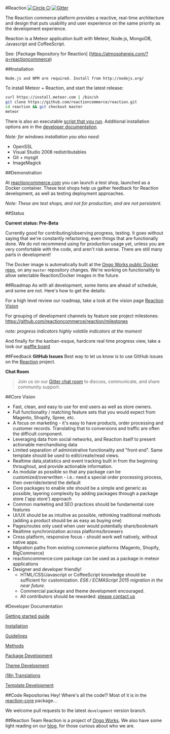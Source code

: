 #Reaction
[![Circle CI](https://circleci.com/gh/reactioncommerce/reaction-core.svg?style=svg)](https://circleci.com/gh/reactioncommerce/reaction)
[![Gitter](https://badges.gitter.im/JoinChat.svg)](https://gitter.im/reactioncommerce/reaction?utm_source=badge&utm_medium=badge&utm_campaign=pr-badge&utm_content=badge)

The Reaction commerce platform provides a reactive, real-time architecture and design that puts usability and user experience on the same priority as the development experience.

Reaction is a Meteor application built with Meteor, Node.js, MongoDB, Javascript and CoffeeScript.

See: [Package Repository for Reaction] (https://atmospherejs.com/?q=reactioncommerce)

##Installation
```
Node.js and NPM are required. Install from http://nodejs.org/
```
To install Meteor + Reaction, and start the latest release:

```bash
curl https://install.meteor.com | /bin/sh
git clone https://github.com/reactioncommerce/reaction.git
cd reaction && git checkout master
meteor
```

There is also an executable [script that you run](https://github.com/reactioncommerce/reaction/blob/development/bin/install). Additional installation options are in the [developer documentation](https://github.com/reactioncommerce/reaction-core/blob/development/docs/installation.md).

*Note: for windows installation you also need:*

- OpenSSL
- Visual Studio 2008 redistributables
- Git + mysgit
- ImageMagick



##Demonstration

At [reactioncommerce.com](https://reactioncommerce.com) you can launch a test shop, launched as a Docker container. These test shops help us gather feedback for Reaction development, as well as testing deployment approaches.

*Note: These are test shops, and not for production, and are not persistent.*

##Status

**Current status: Pre-Beta**

Currently good for contributing/observing progress, testing. It goes without saying that we're constantly refactoring, even things that are functionally done. We do not recommend using for production usage yet, unless you are very comfortable with the code, and aren't risk averse. There are still many parts in development! 

The Docker image is automatically built at the [Ongo Works public Docker repo](https://index.docker.io/u/ongoworks/), on any `master` repository changes. We're working on functionality to allow selectable Reaction/Docker images in the future.

##Roadmap
As with all development, some items are ahead of schedule, and some are not. Here's how to get the details:

For a high level review our roadmap, take a look at the vision page [Reaction Vision](http://reactioncommerce.com/vision)

For grouping of development channels by feature see project milestones: https://github.com/reactioncommerce/reaction/milestones

*note: progress indicators highly volatile indicators at the moment*

And finally for the kanban-esque, hardcore real time progress view, take a look our [waffle board](https://waffle.io/reactioncommerce/reaction)

##Feedback
**GitHub Issues**
Best way to let us know is to use GitHub issues on the [Reaction](https://github.com/reactioncommerce/reaction) project.

**Chat Room**

>  Join us on our [Gitter chat room](https://gitter.im/reactioncommerce/reaction) to discuss, communicate, and share community support.


##Core Vision

* Fast, clean, and easy to use for end users as well as store owners.
* Full functionality / matching feature sets that you would expect from Magento, Shopify, Spree, etc.
* A focus on marketing - it's easy to have products, order processing and customer records. Translating that to conversions and traffic are often the difficult component.
* Leveraging data from social networks, and Reaction itself to present actionable merchandising data
* Limited separation of administrative functionality and "front end". Same template should be used to edit/create/read views.
* Realtime data,statistics and event tracking built in from the beginning throughout, and provide actionable information.
* As modular as possible so that any package can be customized/overwritten - i.e.: need a special order processing process, then override/extend the default
* Core packages to enable site should be a simple and generic as possible, layering complexity by adding packages through a package store ('app store') approach
* Common marketing and SEO practices should be fundamental core features
* UI/UX should be as intuitive as possible, rethinking traditional methods (adding a product should be as easy as buying one)
* Pages/routes only used when user would potentially share/bookmark
* Realtime synchronization across platforms/browsers
* Cross platform, responsive focus - should work well natively, without native apps.
* Migration paths from existing commerce platforms (Magento, Shopify, BigCommerce)
* reactioncommerce:core package can be used as a package in meteor applications
* Designer and developer friendly!
    * HTML/CSS/Javascript or CoffeeScript knowledge should be sufficient for customization. *ES6 / ECMAScript 2015 migration in the near future.*
    * Commercial package and theme development encouraged.
    * All contributors should be rewarded. [please contact us](mailto:hello@ongoworks.com)


#Developer Documentation

[Getting started guide](http://thoughts.reactioncommerce.com/how-to-get-involved-with-reaction-commerce/)

[Installation](https://github.com/ongoworks/reaction-core/blob/master/docs/installation.md)

[Guidelines](https://github.com/ongoworks/reaction-core/blob/master/docs/conventions.md)

[Methods](https://github.com/ongoworks/reaction-core/blob/master/docs/methods.md)

[Package Development](https://github.com/ongoworks/reaction-core/blob/master/docs/packages.md)

[Theme Development](https://github.com/ongoworks/reaction-core/blob/master/docs/themes.md)

[i18n Translations](https://github.com/ongoworks/reaction-core/blob/master/docs/i18n.md)

[Template Development](https://github.com/ongoworks/reaction-core/blob/master/docs/templates.md)


##Code Repositories
Hey! Where's all the code!? Most of it is in the [reaction-core](https://github.com/reactioncommerce/reaction-core/) package...

We welcome pull requests to the latest `development` version branch.

##Reaction Team
Reaction is a project of [Ongo Works](http://ongoworks.com). We also have some light reading on our [blog](http://thoughts.reactioncommerce.com/), for those curious about who we are.
